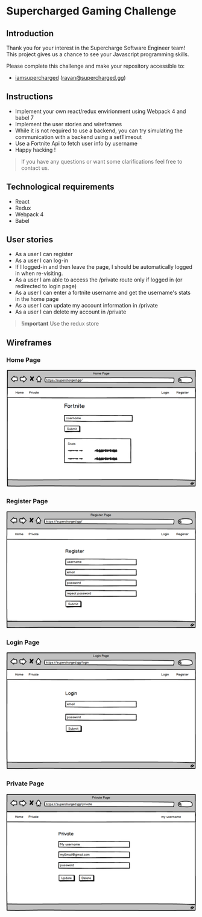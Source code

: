 # Supercharged Gaming Challenge

## Introduction

Thank you for your interest in the Supercharge Software Engineer team! This project gives us a chance to see your Javascript programming skills.

Please complete this challenge and make your repository accessible to:

- [iamsupercharged](https://github.com/iamsupercharged) (rayan@supercharged.gg)

## Instructions

- Implement your own react/redux envirionment using Webpack 4 and babel 7
- Implement the user stories and wireframes 
- While it is not required to use a backend, you can try simulating the communication with a backend using a setTimeout 
- Use a Fortnite Api to fetch user info by username
- Happy hacking !

> If you have any questions or want some clarifications feel free to contact us. 

## Technological requirements
- React 
- Redux
- Webpack 4
- Babel

## User stories

- As a user I can register
- As a user I can log-in
 - If I logged-in and then leave the page, I should be automatically logged in when re-visiting. 
- As a user I am able to access the /private route only if logged in (or redirected to login page)
- As a user I can enter a fortnite username and get the username's stats in the home page
- As  a user I can update my account information in /private
- As a user I can delete my account in /private

> **!important** Use the redux store 

## Wireframes

### Home Page

![Home Page](./wireframes/home.png)

### Register Page

![Register Page](./wireframes/register.png)

### Login Page

![Login Page](./wireframes/login.png)

### Private Page

![Private Page](./wireframes/private.png)



